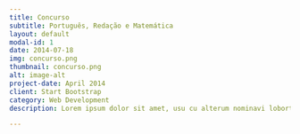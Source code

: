 ```yaml
---
title: Concurso
subtitle: Português, Redação e Matemática
layout: default
modal-id: 1
date: 2014-07-18
img: concurso.png
thumbnail: concurso.png
alt: image-alt
project-date: April 2014
client: Start Bootstrap
category: Web Development
description: Lorem ipsum dolor sit amet, usu cu alterum nominavi lobortis. At duo novum diceret. Tantas apeirian vix et, usu sanctus postulant inciderint ut, populo diceret necessitatibus in vim. Cu eum dicam feugiat noluisse.

---
```

